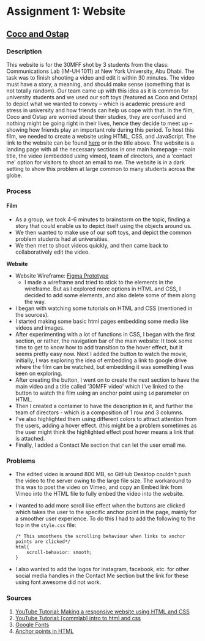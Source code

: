 # Assignment 1: Website
## [Coco and Ostap](https://sripranav9.github.io/CommunicationsLab/Assignment1_30MFF/)

### Description
This website is for the 30MFF shot by 3 students from the class: Communications Lab (IM-UH 1011) at New York University, Abu Dhabi. The task was to finish shooting 
a video and edit it within 30 minutes. The video must have a story, a meaning, and should make sense (something that is not totally random). Our team came
up with this idea as it is common for university students and we used our soft toys (featured as Coco and Ostap) to depict what we wanted to convey – which is 
academic pressure and stress in university and how friends can help us cope with that. In the film, Coco and Ostap are worried about their studies, they are confused
and nothing might be going right in their lives, hence they decide to meet up – showing how friends play an important role during this period. To host this film, 
we needed to create a website using HTML, CSS, and JavaScript. The link to the website can be found [here](https://sripranav9.github.io/CommunicationsLab/Assignment1_30MFF/) 
or in the title above. The website is a landing page with all the necessary sections in one main homepage – main title, the video (embedded using vimeo), 
team of directors, and a 'contact me' option for visitors to shoot an email to me. The website is in a dark setting to show this problem at large common to many 
students across the globe. 

### Process
#### Film
- As a group, we took 4-6 minutes to brainstorm on the topic, finding a story that could enable us to depict itself using the objects around us. 
- We then wanted to make use of our soft toys, and depict the common problem students had at universities. 
- We then met to shoot videos quickly, and then came back to collaboratively edit the video.

**Website**
- Website Wireframe: [Figma Prototype](https://www.figma.com/proto/9OUJp1olSfL7t8W88q5o1s/30MFF-%7C-Communications-Lab?page-id=0%3A1&node-id=1%3A2&viewport=410%2C146%2C0.27&scaling=scale-down)
  - I made a wireframe and tried to stick to the elements in the wireframe. But as I explored more options in HTML and CSS, I decided to add some elements, and also delete some of them along the way.
- I began with watching some tutorials on HTML and CSS (mentioned in the sources).
- I started making some basic html pages embedding some media like videos and images.
- After experimenting with a lot of functions in CSS, I began with the first section, or rather, the navigation bar of the main website: It took some time to get to know how to add transition to the hover effect, but it seems pretty easy now. Next I added the button to watch the movie, initially, I was exploring the idea of embedding a link to google drive where the film can be watched, but embedding it was something I was keen on exploring. 
- After creating the button, I went on to create the next section to have the main video and a title called '30MFF video' which I've linked to the button to watch the film using an anchor point using ````id```` parameter on HTML.
- Then I created a container to have the description in it, and further the team of directors - which is a composition of 1 row and 3 columns. 
- I've also highlighted them using different colors to attract attention from the users, adding a hover effect. (this might be a problem sometimes as the user might think the highlighted effect post hover means a link that is attached. 
- Finally, I added a Contact Me section that can let the user email me. 

### Problems
- The edited video is around 800 MB, so GitHub Desktop couldn't push the video to the server owing to the large file size. The workaround to this was to post the video on Vimeo, and copy an Embed link from Vimeo into the HTML file to fully embed the video into the website. 
- I wanted to add more scroll like effect when the buttons are clicked which takes the user to the specific anchor point in the page, mainly for a smoother user experience. To do this I had to add the following to the top in the ````style.css```` file:

  ````
  /* This smoothens the scrolling behaviour when links to anchor points are clicked*/
  html{
      scroll-behavior: smooth;
  }
  ````
- I also wanted to add the logos for instagram, facebook, etc. for other social media handles in the Contact Me section but the link for these using font awesome did not work. 

### Sources
1. [YouTube Tutorial: Making a responsive website using HTML and CSS](https://www.youtube.com/watch?v=oYRda7UtuhA)
2. [YouTube Tutorial: [commlab] intro to html and css](https://www.youtube.com/watch?v=STPUv_f1IIw)
3. [Google Fonts](https://www.google.com/fonts)
4. [Anchor points in HTML](https://www.w3docs.com/snippets/html/how-to-create-an-anchor-link-to-jump-to-a-specific-part-of-a-page.html)

